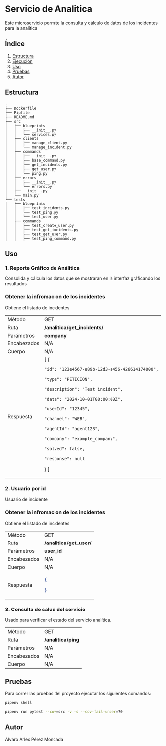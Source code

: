 # Servicio de Analitica

Este microservicio permite la consulta y cálculo de datos de los 
incidentes para la analítica

## Índice

1. [Estructura](#estructura)
2. [Ejecución](#ejecución)
3. [Uso](#uso)
4. [Pruebas](#pruebas)
5. [Autor](#autor)

## Estructura

```plaintext
.
├── Dockerfile
├── Pipfile
├── README.md
├── src
│   ├── blueprints
│   │   ├── __init__.py
│   │   └── services.py
│   ├── clients
│   │   ├── manage_client.py
│   │   └── manage_incident.py
│   ├── commands
│   │   ├── __init__.py
│   │   ├── base_command.py
│   │   ├── get_incidents.py
│   │   ├── get_user.py
│   │   └── ping.py
│   ├── errors
│   │   ├── __init__.py
│   │   └── errors.py
│   ├── __init__.py
│   └── main.py
└── tests
│   ├── blueprints
│   │   ├── test_incidents.py
│   │   └── test_ping.py
│   │   └── test_user.py
│   ├── commands
│   │   ├── test_create_user.py
│   │   ├── test_get_incidents.py
│   │   ├── test_get_user.py
│   │   ├── test_ping_command.py

```


## Uso

### 1. Reporte Gráfico de Análitica

Consolida y cálcula los datos que se mostraran en la interfaz gráficando los resultados

### Obtener la infromacion de los incidentes
Obtiene el listado de incidentes

<table>
<tr>
<td> Método </td>
<td> GET </td>
</tr>
<tr>
<td> Ruta </td>
<td> <strong>/analitica/get_incidents/<company> </td>
</tr>
<tr>
<td> Parámetros </td>
<td> <strong>company</strong></td>
</tr>
<tr>
<td> Encabezados </td>
<td>N/A</td>
</tr>
<tr>
<td> Cuerpo </td>
<td>
N/A
</td>
</tr>
</td>
<td> Respuesta </td>
<td>
[
    {
    
    "id": "123e4567-e89b-12d3-a456-426614174000",
    
    "type": "PETICION",
    
    "description": "Test incident",
    
    "date": "2024-10-01T00:00:00Z",
    
    "userId": "12345",
    
    "channel": "WEB",
    
    "agentId": "agent123",
    
    "company": "example_company",
    
    "solved": false,
    
    "response": null
    
}
]
</td>
<tr>

</table>

### 2. Usuario por id

Usuario de incidente

### Obtener la infromacion de los incidentes
Obtiene el listado de incidentes

<table>
<tr>
<td> Método </td>
<td> GET </td>
</tr>
<tr>
<td> Ruta </td>
<td> <strong>/analitica/get_user/<user_id> </td>
</tr>
<tr>
<td> Parámetros </td>
<td> <strong>user_id</strong></td>
</tr>
<tr>
<td> Encabezados </td>
<td>N/A</td>
</tr>
<tr>
<td> Cuerpo </td>
<td>
N/A
</td>
</tr>
<td> Respuesta </td>
<td>

```json
{
    
}
```
</td>
<tr>

</table>

### 3. Consulta de salud del servicio

Usado para verificar el estado del servicio analítica.

<table>
<tr>
<td> Método </td>
<td> GET </td>
</tr>
<tr>
<td> Ruta </td>
<td> <strong>/analitica/ping</strong> </td>
</tr>
<tr>
<td> Parámetros </td>
<td> N/A </td>
</tr>
<tr>
<td> Encabezados </td>
<td>N/A</td>
</tr>
<tr>
<td> Cuerpo </td>
<td> N/A </td>
</td>
</table>



## Pruebas

Para correr las pruebas del proyecto ejecutar los siguientes comandos: 

```bash
pipenv shell
```
```bash
pipenv run pytest --cov=src -v -s --cov-fail-under=70
```

## Autor

Alvaro Arlex Pérez Moncada
